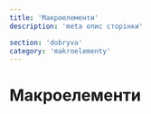 ```yaml
---
title: 'Макроелементи'
description: 'meta опис сторінки'

section: 'dobryva'
category: 'makroelementy'
---
```


# Макроелементи